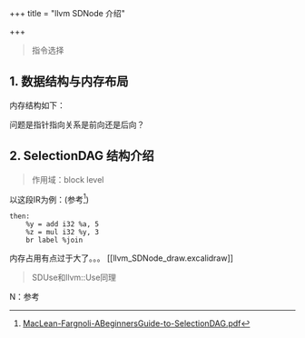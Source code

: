 

+++
title = "llvm SDNode 介绍"

+++

>指令选择

## 1. 数据结构与内存布局

内存结构如下：

问题是指针指向关系是前向还是后向？


## 2. SelectionDAG 结构介绍

> 作用域：block level

以这段IR为例：(参考[^1])
```IR
then:
	%y = add i32 %a, 5
	%z = mul i32 %y, 3
	br label %join
```


内存占用有点过于大了。。。
[[llvm_SDNode_draw.excalidraw]]
>SDUse和llvm::Use同理


N：参考

[^1]: [MacLean-Fargnoli-ABeginnersGuide-to-SelectionDAG.pdf](https://llvm.org/devmtg/2024-10/slides/tutorial/MacLean-Fargnoli-ABeginnersGuide-to-SelectionDAG.pdf)
